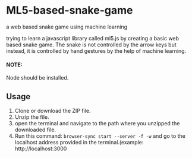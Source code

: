 # ML5-based-snake-game
a web based snake game using machine learning

trying to learn a javascript library called ml5.js by creating a basic web based snake game. The snake is not controlled by the arrow keys but instead, it is controlled by hand gestures by the help of machine learning.

#### NOTE: 
Node should be installed.

## Usage
1. Clone or download the ZIP file.
2. Unzip the file.
3. open the terminal and navigate to the path where you unzipped the downloaded file.
4. Run this command: `browser-sync start --server -f -w` and go to the localhost address provided in the terminal.(example: http://localhost:3000
